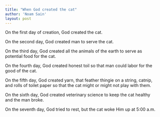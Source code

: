 ```yaml
---
title: "When God created the cat"
author: 'Noam Sain'
layout: post
---
```


On the first day of creation, God created the cat.

On the second day, God created man to serve the cat.

On the third day, God created all the animals of the earth to serve as potential food for the cat.

On the fourth day, God created honest toil so that man could labor for the good of the cat.

On the fifth day, God created yarn, that feather thingie on a string, catnip, and rolls of toilet paper so that the cat might or might not play with them.

On the sixth day, God created veterinary science to keep the cat healthy and the man broke.

On the seventh day, God tried to rest, but the cat woke Him up at 5:00 a.m.